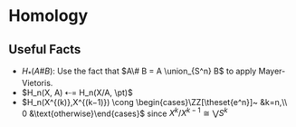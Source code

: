 # Homology

## Useful Facts
- $H_*(A \# B)$: Use the fact that $A\# B = A \union_{S^n} B$ to apply Mayer-Vietoris.
- $H_n(X, A) ⇠= H_n(X/A, \pt)$
- $H_n(X^{(k)},X^{(k−1)}) \cong \begin{cases}\ZZ[\theset{e^n}]~ &k=n,\\ 0 &\text{otherwise}\end{cases}$ since $X^k/X^{k-1} \cong \bigvee S^k$
